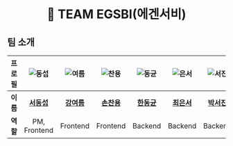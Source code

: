 <div align="center">

# 🚀 TEAM EGSBI(에겐서비)

</div>

## 팀 소개

| **프로필** | ![동섭](https://avatars.githubusercontent.com/u/105368619?v=40559e2f4-9356-4df9-b373-a06030bc0abb) | ![여름](https://avatars.githubusercontent.com/u/144204448?v=4) | ![찬용](https://avatars.githubusercontent.com/u/138360207?v=4) | ![동균](https://avatars.githubusercontent.com/u/107734276?v=4) | ![은서](https://avatars.githubusercontent.com/u/180482872?v=4) | ![서진](https://avatars.githubusercontent.com/u/164281719?v=4) |
| :-: | :-: | :-: | :-: | :-: | :-: |:-: |
| **이름** | **[서동섭](https://github.com/dongsubnambuk)** | **[강여름](https://github.com/sunmer79)** | **[손찬용](https://github.com/tooooooooooooooooong)** | **[한동균](https://github.com/hdg5639)** | **[최은서](https://github.com/eunseo16)** | **[박서진](https://github.com/seojin57913)** |
| **역할** | PM, Frontend | Frontend | Frontend | Backend |Backend |Backend |
